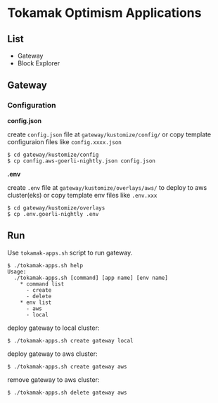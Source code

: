 # Tokamak Optimism Applications

## List

- Gateway
- Block Explorer

## Gateway

### Configuration

**config.json**

create `config.json` file at `gateway/kustomize/config/` or copy template configuraion files like `config.xxxx.json`

```
$ cd gateway/kustomize/config
$ cp config.aws-goerli-nightly.json config.json
```

**.env**

create `.env` file at `gateway/kustomize/overlays/aws/` to deploy to aws cluster(eks) or copy template env files like `.env.xxx`

```
$ cd gateway/kustomize/overlays
$ cp .env.goerli-nightly .env
```

## Run

Use `tokamak-apps.sh` script to run gateway.

```
$ ./tokamak-apps.sh help
Usage:
  ./tokamak-apps.sh [command] [app name] [env name]
    * command list
      - create
      - delete
    * env list
      - aws
      - local
```

deploy gateway to local cluster:

```
$ ./tokamak-apps.sh create gateway local
```

deploy gateway to aws cluster:

```
$ ./tokamak-apps.sh create gateway aws
```

remove gateway to aws cluster:

```
$ ./tokamak-apps.sh delete gateway aws
```
